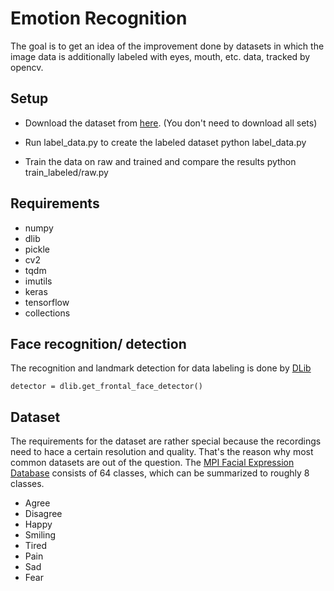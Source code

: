 # Emotion Recognition

The goal is to get an idea of the improvement done by datasets in which the image data is additionally labeled with eyes, mouth, etc. data, tracked by opencv.

## Setup

- Download the dataset from [here](https://www.b-tu.de/en/graphic-systems/databases/the-large-mpi-facial-expression-database). (You don't need to download all sets)

- Run label_data.py to create the labeled dataset
      python label_data.py

- Train the data on raw and trained and compare the results
      python train_labeled/raw.py

## Requirements

- numpy
- dlib
- pickle
- cv2
- tqdm
- imutils
- keras
- tensorflow
- collections

## Face recognition/ detection

The recognition and landmark detection for data labeling is done by [DLib](http://dlib.net/)

    detector = dlib.get_frontal_face_detector()


## Dataset

The requirements for the dataset are rather special because the recordings need to hace a certain resolution and quality. That's the reason why most common datasets are out of the question. The [MPI Facial Expression Database](https://www.b-tu.de/en/graphic-systems/databases/the-large-mpi-facial-expression-database) consists of 64 classes, which can be summarized to roughly 8 classes.

- Agree
- Disagree
- Happy
- Smiling
- Tired
- Pain
- Sad
- Fear
